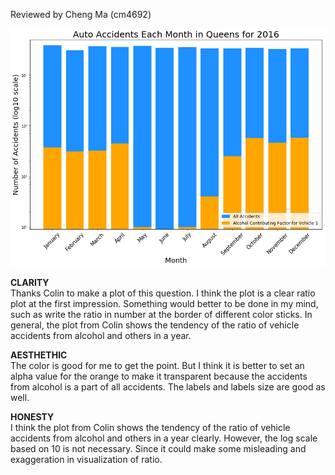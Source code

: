 Reviewed by Cheng Ma (cm4692)


![Alt text](hw8_plot_cra354.png)

**CLARITY**  
Thanks Colin to make a plot of this question. I think the plot is a clear ratio plot at the first impression.
Something would better to be done in my mind, such as write the ratio in number at the border of different color sticks.
In general, the plot from Colin shows the tendency of the ratio of vehicle accidents from alcohol and others in a year.
 
**AESTHETHIC**  
The color is good for me to get the point. But I think it is better to set an alpha value for the orange to make it transparent because the accidents from alcohol is a part of all accidents.
The labels and labels size are good as well.

**HONESTY**  
I think the plot from Colin shows the tendency of the ratio of vehicle accidents from alcohol and others in a year clearly.
However, the log scale based on 10 is not necessary. Since it could make some misleading and exaggeration in visualization of ratio.
 
